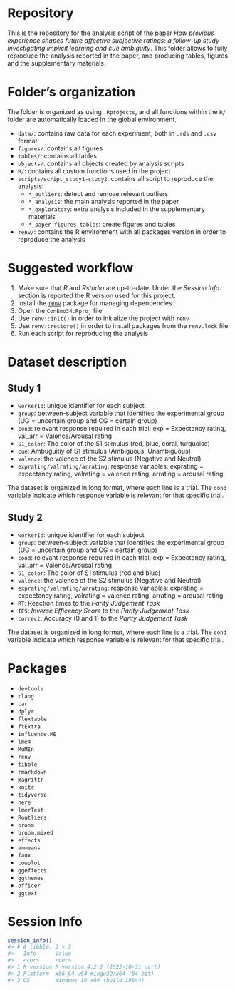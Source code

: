 
<!-- README.md is generated from README.Rmd. Please edit that file -->

# Repository

This is the repository for the analysis script of the paper *How
previous experience shapes future affective subjective ratings: a
follow-up study investigating implicit learning and cue ambiguity*. This
folder allows to fully reproduce the analysis reported in the paper, and
producing tables, figures and the supplementary materials.

# Folder’s organization

The folder is organized as using `.Rprojects`, and all functions within
the `R/` folder are automatically loaded in the global environment.

- `data/`: contains raw data for each experiment, both in `.rds` and
  `.csv` format
- `figures/`: contains all figures
- `tables/`: contains all tables
- `objects/`: contains all objects created by analysis scripts
- `R/`: contains all custom functions used in the project
- `scripts/script_study1-study2`: contains all script to reproduce the
  analysis:
  - `*_outliers`: detect and remove relevant outliers
  - `*_analysis`: the main analysis reported in the paper
  - `*_exploratory`: extra analysis included in the supplementary
    materials
  - `*_paper_figures_tables`: create figures and tables
- `renv/`: contains the R environment with all packages version in order
  to reproduce the analysis

# Suggested workflow

1.  Make sure that *R* and *Rstudio* are up-to-date. Under the *Session
    Info* section is reported the R version used for this project.
2.  Install the
    [`renv`](https://rstudio.github.io/renv/articles/renv.html) package
    for managing dependencies
3.  Open the `ConEmo34.Rproj` file
4.  Use `renv::init()` in order to initialize the project with `renv`
5.  Use `renv::restore()` in order to install packages from the
    `renv.lock` file
6.  Run each script for reproducing the analysis

# Dataset description

## Study 1

- `workerId`: unique identifier for each subject
- `group`: between-subject variable that identifies the experimental
  group (UG = uncertain group and CG = certain group)
- `cond`: relevant response required in each trial: exp = Expectancy
  rating, val_arr = Valence/Arousal rating
- `S1_color`: The color of the S1 stimulus (red, blue, coral, turquoise)
- `cue`: Ambuguitiy of S1 stimulus (Ambiguous, Unambiguous)
- `valence`: the valence of the S2 stimulus (Negative and Neutral)
- `exprating/valrating/arrating`: response variables: exprating =
  expectancy rating, valrating = valence rating, arrating = arousal
  rating

The dataset is organized in long format, where each line is a trial. The
`cond` variable indicate which response variable is relevant for that
specific trial.

## Study 2

- `workerId`: unique identifier for each subject
- `group`: between-subject variable that identifies the experimental
  group (UG = uncertain group and CG = certain group)
- `cond`: relevant response required in each trial: exp = Expectancy
  rating, val_arr = Valence/Arousal rating
- `S1_color`: The color of S1 stimulus (red and blue)
- `valence`: the valence of the S2 stimulus (Negative and Neutral)
- `exprating/valrating/arrating`: response variables: exprating =
  expectancy rating, valrating = valence rating, arrating = arousal
  rating
- `RT`: Reaction times to the *Parity Judgement Task*
- `IES`: *Inverse Efficency Score* to the *Parity Judgement Task*
- `correct`: Accuracy (0 and 1) to the *Parity Judgement Task*

The dataset is organized in long format, where each line is a trial. The
`cond` variable indicate which response variable is relevant for that
specific trial.

# Packages

- `devtools`
- `rlang`
- `car`
- `dplyr`
- `flextable`
- `ftExtra`
- `influence.ME`
- `lme4`
- `MuMIn`
- `renv`
- `tibble`
- `rmarkdown`
- `magrittr`
- `knitr`
- `tidyverse`
- `here`
- `lmerTest`
- `Routliers`
- `broom`
- `broom.mixed`
- `effects`
- `emmeans`
- `faux`
- `cowplot`
- `ggeffects`
- `ggthemes`
- `officer`
- `ggtext`

# Session Info

``` r
session_info()
#> # A tibble: 3 × 2
#>   Info      Value                            
#>   <chr>     <chr>                            
#> 1 R version R version 4.2.2 (2022-10-31 ucrt)
#> 2 Platform  x86_64-w64-mingw32/x64 (64-bit)  
#> 3 OS        Windows 10 x64 (build 19044)
```
